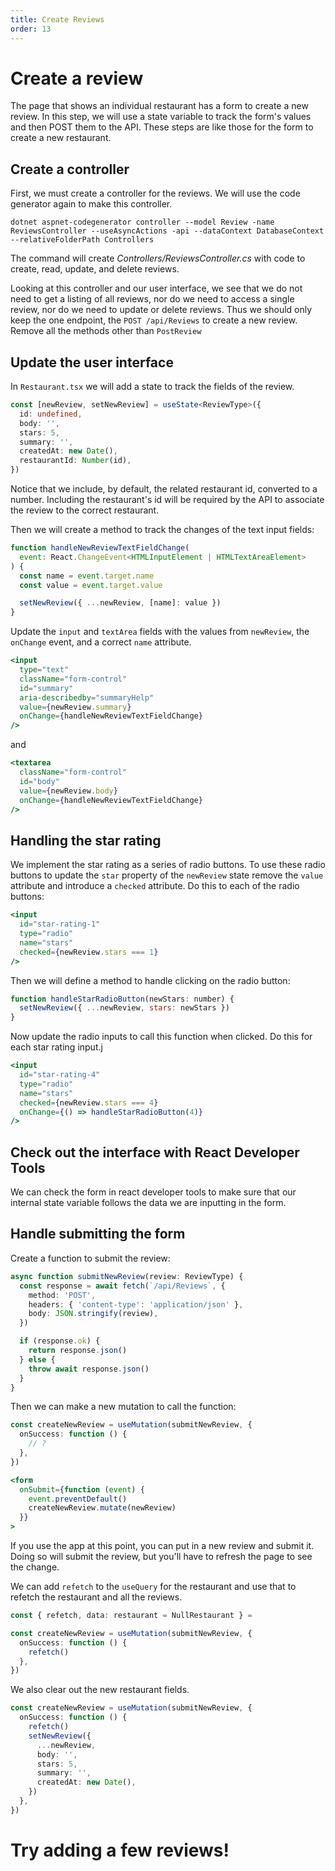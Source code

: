 ```yaml
---
title: Create Reviews
order: 13
---
```


# Create a review

The page that shows an individual restaurant has a form to create a new review.
In this step, we will use a state variable to track the form's values and then
POST them to the API. These steps are like those for the form to create a new
restaurant.

## Create a controller

First, we must create a controller for the reviews. We will use the code
generator again to make this controller.

```shell
dotnet aspnet-codegenerator controller --model Review -name ReviewsController --useAsyncActions -api --dataContext DatabaseContext --relativeFolderPath Controllers
```

The command will create _Controllers/ReviewsController.cs_ with code to create,
read, update, and delete reviews.

Looking at this controller and our user interface, we see that we do not need to
get a listing of all reviews, nor do we need to access a single review, nor do
we need to update or delete reviews. Thus we should only keep the one endpoint,
the `POST /api/Reviews` to create a new review. Remove all the methods other
than `PostReview`

## Update the user interface

In `Restaurant.tsx` we will add a state to track the fields of the review.

```typescript
const [newReview, setNewReview] = useState<ReviewType>({
  id: undefined,
  body: '',
  stars: 5,
  summary: '',
  createdAt: new Date(),
  restaurantId: Number(id),
})
```

Notice that we include, by default, the related restaurant id, converted to a
number. Including the restaurant's id will be required by the API to associate
the review to the correct restaurant.

Then we will create a method to track the changes of the text input fields:

```javascript
function handleNewReviewTextFieldChange(
  event: React.ChangeEvent<HTMLInputElement | HTMLTextAreaElement>
) {
  const name = event.target.name
  const value = event.target.value

  setNewReview({ ...newReview, [name]: value })
}
```

Update the `input` and `textArea` fields with the values from `newReview`, the
`onChange` event, and a correct `name` attribute.

```jsx
<input
  type="text"
  className="form-control"
  id="summary"
  aria-describedby="summaryHelp"
  value={newReview.summary}
  onChange={handleNewReviewTextFieldChange}
/>
```

and

```jsx
<textarea
  className="form-control"
  id="body"
  value={newReview.body}
  onChange={handleNewReviewTextFieldChange}
/>
```

## Handling the star rating

We implement the star rating as a series of radio buttons. To use these radio
buttons to update the `star` property of the `newReview` state remove the
`value` attribute and introduce a `checked` attribute. Do this to each of the
radio buttons:

```jsx
<input
  id="star-rating-1"
  type="radio"
  name="stars"
  checked={newReview.stars === 1}
/>
```

Then we will define a method to handle clicking on the radio button:

```javascript
function handleStarRadioButton(newStars: number) {
  setNewReview({ ...newReview, stars: newStars })
}
```

Now update the radio inputs to call this function when clicked. Do this for each
star rating input.j

```jsx
<input
  id="star-rating-4"
  type="radio"
  name="stars"
  checked={newReview.stars === 4}
  onChange={() => handleStarRadioButton(4)}
/>
```

## Check out the interface with React Developer Tools

We can check the form in react developer tools to make sure that our internal
state variable follows the data we are inputting in the form.

## Handle submitting the form

Create a function to submit the review:

```typescript
async function submitNewReview(review: ReviewType) {
  const response = await fetch(`/api/Reviews`, {
    method: 'POST',
    headers: { 'content-type': 'application/json' },
    body: JSON.stringify(review),
  })

  if (response.ok) {
    return response.json()
  } else {
    throw await response.json()
  }
}
```

Then we can make a new mutation to call the function:

```typescript
const createNewReview = useMutation(submitNewReview, {
  onSuccess: function () {
    // ?
  },
})
```

```jsx
<form
  onSubmit={function (event) {
    event.preventDefault()
    createNewReview.mutate(newReview)
  }}
>
```

If you use the app at this point, you can put in a new review and submit it.
Doing so will submit the review, but you'll have to refresh the page to see the
change.

We can add `refetch` to the `useQuery` for the restaurant and use that to
refetch the restaurant and all the reviews.

```typescript
const { refetch, data: restaurant = NullRestaurant } =
```

```typescript
const createNewReview = useMutation(submitNewReview, {
  onSuccess: function () {
    refetch()
  },
})
```

We also clear out the new restaurant fields.

```typescript
const createNewReview = useMutation(submitNewReview, {
  onSuccess: function () {
    refetch()
    setNewReview({
      ...newReview,
      body: '',
      stars: 5,
      summary: '',
      createdAt: new Date(),
    })
  },
})
```

# Try adding a few reviews!

<!-- Create reviews -->
<GithubCommitViewer repo="suncoast-devs/TacoTuesday" commit="2846af285197f794d5e482f88ebb068b8ab4d4d5" />
